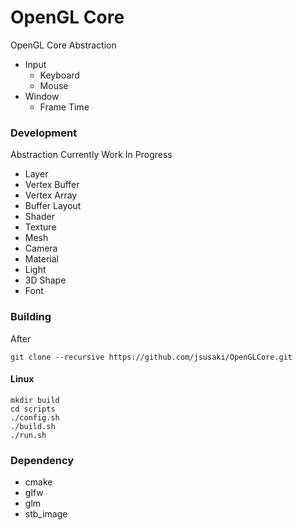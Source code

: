 # OpenGL Core

OpenGL Core Abstraction
- Input
    - Keyboard
    - Mouse
- Window
    - Frame Time

### Development
Abstraction Currently Work In Progress
- Layer
- Vertex Buffer
- Vertex Array
- Buffer Layout
- Shader
- Texture
- Mesh
- Camera
- Material
- Light
- 3D Shape
- Font

### Building

After 
```
git clone --recursive https://github.com/jsusaki/OpenGLCore.git
```

#### Linux
```
mkdir build
cd scripts
./config.sh
./build.sh
./run.sh
```

### Dependency
- cmake
- glfw
- glm
- stb_image